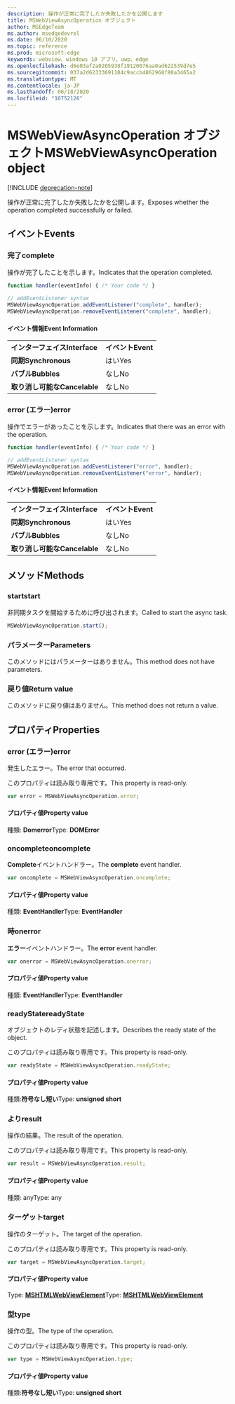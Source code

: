 ```yaml
---
description: 操作が正常に完了したか失敗したかを公開します
title: MSWebViewAsyncOperation オブジェクト
author: MSEdgeTeam
ms.author: msedgedevrel
ms.date: 06/10/2020
ms.topic: reference
ms.prod: microsoft-edge
keywords: webview、windows 10 アプリ、uwp、edge
ms.openlocfilehash: d6e03af2a0205938f19120076aa0ad622539d7e5
ms.sourcegitcommit: 037a2d62333691104c9accb4862968f80a3465a2
ms.translationtype: MT
ms.contentlocale: ja-JP
ms.lasthandoff: 06/18/2020
ms.locfileid: "10752126"
---
```

# <span data-ttu-id="3f94e-104">MSWebViewAsyncOperation オブジェクト</span><span class="sxs-lookup"><span data-stu-id="3f94e-104">MSWebViewAsyncOperation object</span></span>  

[!INCLUDE [deprecation-note](../includes/deprecation-note.md)]  

<span data-ttu-id="3f94e-105">操作が正常に完了したか失敗したかを公開します。</span><span class="sxs-lookup"><span data-stu-id="3f94e-105">Exposes whether the operation completed successfully or failed.</span></span>  

## <span data-ttu-id="3f94e-106">イベント</span><span class="sxs-lookup"><span data-stu-id="3f94e-106">Events</span></span>  

### <span data-ttu-id="3f94e-107">完了</span><span class="sxs-lookup"><span data-stu-id="3f94e-107">complete</span></span>  

<span data-ttu-id="3f94e-108">操作が完了したことを示します。</span><span class="sxs-lookup"><span data-stu-id="3f94e-108">Indicates that the operation completed.</span></span>  

```javascript
function handler(eventInfo) { /* Your code */ }
 
// addEventListener syntax
MSWebViewAsyncOperation.addEventListener("complete", handler);
MSWebViewAsyncOperation.removeEventListener("complete", handler);
```  

#### <span data-ttu-id="3f94e-109">イベント情報</span><span class="sxs-lookup"><span data-stu-id="3f94e-109">Event Information</span></span>  

|  |  |  
|:--- |:--- |  
| **<span data-ttu-id="3f94e-110">インターフェイス</span><span class="sxs-lookup"><span data-stu-id="3f94e-110">Interface</span></span>** | **<span data-ttu-id="3f94e-111">イベント</span><span class="sxs-lookup"><span data-stu-id="3f94e-111">Event</span></span>** |  
| **<span data-ttu-id="3f94e-112">同期</span><span class="sxs-lookup"><span data-stu-id="3f94e-112">Synchronous</span></span>** |<span data-ttu-id="3f94e-113">はい</span><span class="sxs-lookup"><span data-stu-id="3f94e-113">Yes</span></span> |  
| **<span data-ttu-id="3f94e-114">バブル</span><span class="sxs-lookup"><span data-stu-id="3f94e-114">Bubbles</span></span>** |<span data-ttu-id="3f94e-115">なし</span><span class="sxs-lookup"><span data-stu-id="3f94e-115">No</span></span> |   
| **<span data-ttu-id="3f94e-116">取り消し可能な</span><span class="sxs-lookup"><span data-stu-id="3f94e-116">Cancelable</span></span>** |<span data-ttu-id="3f94e-117">なし</span><span class="sxs-lookup"><span data-stu-id="3f94e-117">No</span></span> |  

### <span data-ttu-id="3f94e-118">error (エラー)</span><span class="sxs-lookup"><span data-stu-id="3f94e-118">error</span></span>  

<span data-ttu-id="3f94e-119">操作でエラーがあったことを示します。</span><span class="sxs-lookup"><span data-stu-id="3f94e-119">Indicates that there was an error with the operation.</span></span>  

```javascript
function handler(eventInfo) { /* Your code */ }
 
// addEventListener syntax
MSWebViewAsyncOperation.addEventListener("error", handler);
MSWebViewAsyncOperation.removeEventListener("error", handler);
```  

#### <span data-ttu-id="3f94e-120">イベント情報</span><span class="sxs-lookup"><span data-stu-id="3f94e-120">Event Information</span></span>  

|  |  |  
|:--- |:--- |  
| **<span data-ttu-id="3f94e-121">インターフェイス</span><span class="sxs-lookup"><span data-stu-id="3f94e-121">Interface</span></span>** | **<span data-ttu-id="3f94e-122">イベント</span><span class="sxs-lookup"><span data-stu-id="3f94e-122">Event</span></span>** |  
| **<span data-ttu-id="3f94e-123">同期</span><span class="sxs-lookup"><span data-stu-id="3f94e-123">Synchronous</span></span>** | <span data-ttu-id="3f94e-124">はい</span><span class="sxs-lookup"><span data-stu-id="3f94e-124">Yes</span></span> |  
| **<span data-ttu-id="3f94e-125">バブル</span><span class="sxs-lookup"><span data-stu-id="3f94e-125">Bubbles</span></span>** | <span data-ttu-id="3f94e-126">なし</span><span class="sxs-lookup"><span data-stu-id="3f94e-126">No</span></span> |  
| **<span data-ttu-id="3f94e-127">取り消し可能な</span><span class="sxs-lookup"><span data-stu-id="3f94e-127">Cancelable</span></span>** | <span data-ttu-id="3f94e-128">なし</span><span class="sxs-lookup"><span data-stu-id="3f94e-128">No</span></span> |  

## <span data-ttu-id="3f94e-129">メソッド</span><span class="sxs-lookup"><span data-stu-id="3f94e-129">Methods</span></span>  

### <span data-ttu-id="3f94e-130">start</span><span class="sxs-lookup"><span data-stu-id="3f94e-130">start</span></span>  

<span data-ttu-id="3f94e-131">非同期タスクを開始するために呼び出されます。</span><span class="sxs-lookup"><span data-stu-id="3f94e-131">Called to start the async task.</span></span>  

```javascript
MSWebViewAsyncOperation.start();
```  

### <span data-ttu-id="3f94e-132">パラメーター</span><span class="sxs-lookup"><span data-stu-id="3f94e-132">Parameters</span></span>  

<span data-ttu-id="3f94e-133">このメソッドにはパラメーターはありません。</span><span class="sxs-lookup"><span data-stu-id="3f94e-133">This method does not have parameters.</span></span>  

### <span data-ttu-id="3f94e-134">戻り値</span><span class="sxs-lookup"><span data-stu-id="3f94e-134">Return value</span></span>  

<span data-ttu-id="3f94e-135">このメソッドに戻り値はありません。</span><span class="sxs-lookup"><span data-stu-id="3f94e-135">This method does not return a value.</span></span>  

## <span data-ttu-id="3f94e-136">プロパティ</span><span class="sxs-lookup"><span data-stu-id="3f94e-136">Properties</span></span>  

### <span data-ttu-id="3f94e-137">error (エラー)</span><span class="sxs-lookup"><span data-stu-id="3f94e-137">error</span></span>  

<span data-ttu-id="3f94e-138">発生したエラー。</span><span class="sxs-lookup"><span data-stu-id="3f94e-138">The error that occurred.</span></span>  

<span data-ttu-id="3f94e-139">このプロパティは読み取り専用です。</span><span class="sxs-lookup"><span data-stu-id="3f94e-139">This property is read-only.</span></span>  

```javascript
var error = MSWebViewAsyncOperation.error;
```  

#### <span data-ttu-id="3f94e-140">プロパティ値</span><span class="sxs-lookup"><span data-stu-id="3f94e-140">Property value</span></span>  

<span data-ttu-id="3f94e-141">種類: **Domerror**</span><span class="sxs-lookup"><span data-stu-id="3f94e-141">Type: **DOMError**</span></span>  

### <span data-ttu-id="3f94e-142">oncomplete</span><span class="sxs-lookup"><span data-stu-id="3f94e-142">oncomplete</span></span>  

<span data-ttu-id="3f94e-143">**Complete**イベントハンドラー。</span><span class="sxs-lookup"><span data-stu-id="3f94e-143">The **complete** event handler.</span></span>  

```javascript
var oncomplete = MSWebViewAsyncOperation.oncomplete;
```  

#### <span data-ttu-id="3f94e-144">プロパティ値</span><span class="sxs-lookup"><span data-stu-id="3f94e-144">Property value</span></span>  

<span data-ttu-id="3f94e-145">種類: **EventHandler**</span><span class="sxs-lookup"><span data-stu-id="3f94e-145">Type: **EventHandler**</span></span>  

### <span data-ttu-id="3f94e-146">時</span><span class="sxs-lookup"><span data-stu-id="3f94e-146">onerror</span></span>  

<span data-ttu-id="3f94e-147">**エラー**イベントハンドラー。</span><span class="sxs-lookup"><span data-stu-id="3f94e-147">The **error** event handler.</span></span>  

```javascript
var onerror = MSWebViewAsyncOperation.onerror;
```  

#### <span data-ttu-id="3f94e-148">プロパティ値</span><span class="sxs-lookup"><span data-stu-id="3f94e-148">Property value</span></span>  

<span data-ttu-id="3f94e-149">種類: **EventHandler**</span><span class="sxs-lookup"><span data-stu-id="3f94e-149">Type: **EventHandler**</span></span>  

### <span data-ttu-id="3f94e-150">readyState</span><span class="sxs-lookup"><span data-stu-id="3f94e-150">readyState</span></span>  

<span data-ttu-id="3f94e-151">オブジェクトのレディ状態を記述します。</span><span class="sxs-lookup"><span data-stu-id="3f94e-151">Describes the ready state of the object.</span></span>  

<span data-ttu-id="3f94e-152">このプロパティは読み取り専用です。</span><span class="sxs-lookup"><span data-stu-id="3f94e-152">This property is read-only.</span></span>  

```javascript
var readyState = MSWebViewAsyncOperation.readyState;
```  

#### <span data-ttu-id="3f94e-153">プロパティ値</span><span class="sxs-lookup"><span data-stu-id="3f94e-153">Property value</span></span>  

<span data-ttu-id="3f94e-154">種類:**符号なし短い**</span><span class="sxs-lookup"><span data-stu-id="3f94e-154">Type: **unsigned short**</span></span>  

### <span data-ttu-id="3f94e-155">より</span><span class="sxs-lookup"><span data-stu-id="3f94e-155">result</span></span>  

<span data-ttu-id="3f94e-156">操作の結果。</span><span class="sxs-lookup"><span data-stu-id="3f94e-156">The result of the operation.</span></span>  

<span data-ttu-id="3f94e-157">このプロパティは読み取り専用です。</span><span class="sxs-lookup"><span data-stu-id="3f94e-157">This property is read-only.</span></span>  

```javascript
var result = MSWebViewAsyncOperation.result;
```  

#### <span data-ttu-id="3f94e-158">プロパティ値</span><span class="sxs-lookup"><span data-stu-id="3f94e-158">Property value</span></span>  

<span data-ttu-id="3f94e-159">種類: any</span><span class="sxs-lookup"><span data-stu-id="3f94e-159">Type: any</span></span>  

### <span data-ttu-id="3f94e-160">ターゲット</span><span class="sxs-lookup"><span data-stu-id="3f94e-160">target</span></span>  

<span data-ttu-id="3f94e-161">操作のターゲット。</span><span class="sxs-lookup"><span data-stu-id="3f94e-161">The target of the operation.</span></span>  

<span data-ttu-id="3f94e-162">このプロパティは読み取り専用です。</span><span class="sxs-lookup"><span data-stu-id="3f94e-162">This property is read-only.</span></span>  

```javascript
var target = MSWebViewAsyncOperation.target;
```  

#### <span data-ttu-id="3f94e-163">プロパティ値</span><span class="sxs-lookup"><span data-stu-id="3f94e-163">Property value</span></span>  

<span data-ttu-id="3f94e-164">Type: [ **MSHTMLWebViewElement**](../webview.md)</span><span class="sxs-lookup"><span data-stu-id="3f94e-164">Type: [**MSHTMLWebViewElement**](../webview.md)</span></span>  

### <span data-ttu-id="3f94e-165">型</span><span class="sxs-lookup"><span data-stu-id="3f94e-165">type</span></span>  

<span data-ttu-id="3f94e-166">操作の型。</span><span class="sxs-lookup"><span data-stu-id="3f94e-166">The type of the operation.</span></span>  

<span data-ttu-id="3f94e-167">このプロパティは読み取り専用です。</span><span class="sxs-lookup"><span data-stu-id="3f94e-167">This property is read-only.</span></span>  

```javascript
var type = MSWebViewAsyncOperation.type;
```  

#### <span data-ttu-id="3f94e-168">プロパティ値</span><span class="sxs-lookup"><span data-stu-id="3f94e-168">Property value</span></span>  

<span data-ttu-id="3f94e-169">種類:**符号なし短い**</span><span class="sxs-lookup"><span data-stu-id="3f94e-169">Type: **unsigned short**</span></span>  
